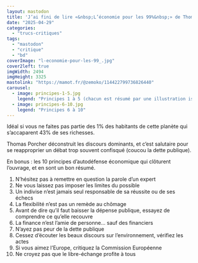 ```yaml
---
layout: mastodon
title: 'J’ai fini de lire «&nbsp;L’économie pour les 99%&nbsp;» de Thomas Porcher (illustré par Ludivine Stock), une bande dessiné pour décrypter l’économie de manière ludique ET pédagogique <span aria-hidden="true">❤️</span>'
date: "2025-04-29"
categories: 
  - "trucs-critiques"
tags: 
  - "mastodon"
  - "critique"
  - "bd"
coverImage: "l-economie-pour-les-99_.jpg"
cover2left: true
imgWidth: 2494
imgHeight: 3325
mastolink: "https://mamot.fr/@zemoko/114422799736826440"
carousel: 
  - image: principes-1-5.jpg
    legend: "Principes 1 à 5 (chacun est résumé par une illustration issu de la BD)"
  - image: principes-6-10.jpg
    legend: "Principes 6 à 10"
---
```

<p>Idéal si vous ne faites pas partie des 1% des habitants de cette planète qui s’accaparent 43% de ses richesses.</p>

<p>Thomas Porcher déconstruit les discours dominants, et c’est salutaire pour se reapproprier un débat trop souvent confisqué (coucou la dette publique).</p>

<p>En bonus&nbsp;: les 10&nbsp;principes d’autodéfense économique qui clôturent l’ouvrage, et en sont un bon résumé.</p>
<ol>
  <li>N’hésitez pas à remettre en question la parole d’un expert</li>
  <li>Ne vous laissez pas imposer les limites du possible</li>
  <li>Un indivise n’est jamais seul responsable de sa réussite ou de ses échecs</li>
  <li>La flexibilité n’est pas un remède au chômage</li>
  <li>Avant de dire qu’il faut baisser la dépense publique, essayez de comprendre ce qu’elle recouvre</li>
  <li>La finance n’est l’amie de personne… sauf des financiers</li>
  <li>N’ayez pas peur de la dette publique</li>
  <li>Cessez d’écouter les beaux discours sur l’environnement, vérifiez les actes </li>
  <li>Si vous aimez l’Europe, critiquez la Commission Européenne</li>
  <li>Ne croyez pas que le libre-échange profite à tous</li>
</ol>
